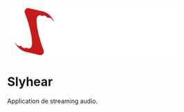 <div align="center" style="display: flex">
    <img height="120px" src="./images/Slyhear_logo_long.png" alt="Slyhear Logo" />
</div>

# Slyhear

Application de streaming audio.
